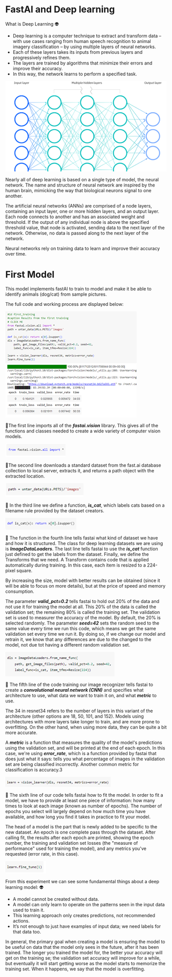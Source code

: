 # FastAI and Deep learning

 What is Deep Learning :alien:
  -	Deep learning is a computer technique to extract and transform data –
    with use cases ranging from human speech recognition to animal imagery 
    classification – by using multiple layers of neural networks.
  - Each of these layers takes its inputs from previous layers and progressively refines them.
  -	The layers are trained by algorithms that minimize their errors and improve their accuracy.
  -	In this way, the network learns to perform a specified task.

![Image of neural network logo](images/1.png)

Nearly all of deep learning is based on a single type of model, the neural network. The name and 
structure of neural network are inspired by the human brain, mimicking the way that biological neurons signal to one another.

The artificial neural networks (ANNs) are comprised of a node layers, containing an input layer, one or more hidden layers, and an output layer. 
Each node connects to another and has an associated weight and threshold. If the output of any individual node is above the specified threshold value, 
that node is activated, sending data to the next layer of the network. Otherwise, no data is passed along to the next layer of the network.

Neural networks rely on training data to learn and improve their accuracy over time.

# First Model

This model implements fastAI to train to model and make it be able to identify animals (dog/cat) from sample pictures.

The full code and working process are displayed below:

![Image of fisrt model](images/2.png)

:memo:The first line imports all of the **_fastai.vision_** library. This gives all of the functions and classes needed to create a wide variety of computer vision models.

![Image of fisrt model code](images/3.png)

:memo:The second line downloads a standard dataset from the fast.ai database collection to local server, extracts it, and returns a path object with the extracted location.

![Image of fisrt model code](images/4.png)

:memo:
In the third line we define a function, **_is_cat_**, which labels cats based on a filename rule provided by the dataset creators.

![Image of fisrt model code](images/5.png)

:memo:
The function in the fourth line tells fastai what kind of dataset we have and how it is structured. The class for deep learning datasets we are using is **_ImageDataLoaders_**. 
The last line tells fastai to use the **_is_cat_** function just defined to get the labels from the dataset. Finally, we define the Transforms that we need.
A Transform contains code that is applied automatically during training. In this case, each item is resized to a 224-pixel square.

By increasing the size, model with better results can be obtained (since it will be able to focus on more details), but at the price of speed and memory consumption.

The parameter **_valid_pct=0.2_** tells fastai to hold out 20% of the data and not use it for training the model at all. This 20% of the data is called the validation set; the remaining 80% is called the training set.
The validation set is used to measurer the accuracy of the model. By default, the 20% is selected randomly. 
The parameter **_seed=42_** sets the random seed to the same value every time we run this code, which means we get the same validation set every time we run it. 
By doing so, if we change our model and retrain it, we know that any differences are due to the changed to the model, not due tot having a different random validation set.

![Image of fisrt model code](images/6.png)

:memo:
The fifth line of the code training our image recognizer tells fastai to create a **_convolutional neural network (CNN)_** and specifies what architecture to use, what data we want to train it on, and what **_metric_** to use.

The 34 in resnet34 refers to the number of layers in this variant of the architecture (other options are 18, 50, 101, and 152). Models using architectures with more layers take longer to train, and are more prone to overfitting.
On the other hand, when using more data, they can be quite a bit more accurate.

A **_metric_** is a function that measures the quality of the model's predictions using the validation set, and will be printed at the end of each epoch.
In this case, we're using **_error_rate_**, which is a function provided by fastai that does just what it says: tells you what percentage of images in the validation set are being classified incorrectly.
Another common metric for classification is accuracy.3

![Image of fisrt model code](images/7.png)

:memo:
The sixth line of our code tells fastai how to fit the model. In order to fit a model, we have to provide at least one piece of information: how many times to look at each image (known as number of epochs). 
The number of epochs you select will largely depend on how much time you have available, and how long you find it takes in practice to fit your model.

The head of a model is the part that is newly added to be specific to the new dataset. An epoch is one complete pass through the dataset. After calling fit, the results after each epoch are printed, showing the epoch number,
the training and validation set losses (the "measure of performance" used for training the model), and any metrics you've requested (error rate, in this case).

![Image of fisrt model code](images/8.png)

From this experiment we can see some fundamental things about a deep learning model: :alien:
  +	A model cannot be created without data.
  +	A model can only learn to operate on the patterns seen in the input data used to train it.
  +	This learning approach only creates predictions, not recommended actions.
  +	It’s not enough to just have examples of input data; we need labels for that data too.

In general, the primary goal when creating a model is ensuring the model to be useful on data that the model only sees in the future, after it has been trained. The longer you trained the model for, 
the better your accuracy will get on the training se; the validation set accuracy will improve for a while, but eventually it will start getting worse as the model starts to memorize the training set. 
When it happens, we say that the model is overfitting.


